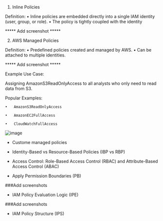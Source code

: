 1. Inline Policies

 Definition:
	•	Inline policies are embedded directly into a single IAM identity (user, group, or role).
	•	The policy is tightly coupled with the identity

***** Add screenshot *****


2. AWS Managed Policies

 Definition:
	•	Predefined policies created and managed by AWS.
	•	Can be attached to multiple identities.

***** Add screenshot *****

 Example Use Case:

Assigning AmazonS3ReadOnlyAccess to all analysts who only need to read data from S3.

 Popular Examples:
 
	•	AmazonS3ReadOnlyAccess
 
	•	AmazonEC2FullAccess
 
	•	CloudWatchFullAccess
 

![image](https://github.com/user-attachments/assets/d6968ecf-7d9a-4740-9101-e8630c6ebab6)

-  Custome managed policies

-  Identity-Based vs Resource-Based Policies (IBP vs RBP)
  
  
-  Access Control: Role-Based Access Control (RBAC) and Attribute-Based Access Control (ABAC)

  
-  Apply Permission Boundaries (PB)

###Add screenshots
  
-  IAM Policy Evaluation Logic (IPE)

###Add screenshots

-  IAM Policy Structure (IPS)



